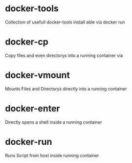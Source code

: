 docker-tools
============

Collection of usefull docker-tools install able via docker run


# docker-cp
Copy files and even directorys into a running container via

# docker-vmount
Mounts Files and Directorys directly into a running container

# docker-enter
Directly opens a shell inside a running container

# docker-run
Runs Script from host inside running container
